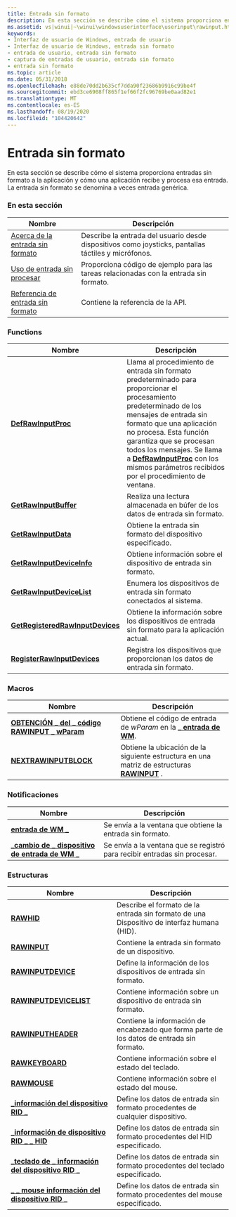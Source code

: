 ```yaml
---
title: Entrada sin formato
description: En esta sección se describe cómo el sistema proporciona entradas sin formato a la aplicación y cómo una aplicación recibe y procesa esa entrada.
ms.assetid: vs|winui|~\winui\windowsuserinterface\userinput\rawinput.htm
keywords:
- Interfaz de usuario de Windows, entrada de usuario
- Interfaz de usuario de Windows, entrada sin formato
- entrada de usuario, entrada sin formato
- captura de entradas de usuario, entrada sin formato
- entrada sin formato
ms.topic: article
ms.date: 05/31/2018
ms.openlocfilehash: e88de70dd2b635cf7dda90f23686b9916c99be4f
ms.sourcegitcommit: ebd3ce6908ff865f1ef66f2fc96769be0aad82e1
ms.translationtype: MT
ms.contentlocale: es-ES
ms.lasthandoff: 08/19/2020
ms.locfileid: "104420642"
---
```

# <a name="raw-input"></a>Entrada sin formato

En esta sección se describe cómo el sistema proporciona entradas sin formato a la aplicación y cómo una aplicación recibe y procesa esa entrada. La entrada sin formato se denomina a veces entrada genérica.

### <a name="in-this-section"></a>En esta sección



| Nombre                                           | Descripción                                                                                     |
|------------------------------------------------|-------------------------------------------------------------------------------------------------|
| [Acerca de la entrada sin formato](about-raw-input.md)         | Describe la entrada del usuario desde dispositivos como joysticks, pantallas táctiles y micrófonos.<br/> |
| [Uso de entrada sin procesar](using-raw-input.md)         | Proporciona código de ejemplo para las tareas relacionadas con la entrada sin formato.<br/>                                |
| [Referencia de entrada sin formato](raw-input-reference.md) | Contiene la referencia de la API.<br/>                                                          |



 

### <a name="functions"></a>Functions



| Nombre                                                                 | Descripción                                                                                                                                                                                                                                                                                                             |
|----------------------------------------------------------------------|-------------------------------------------------------------------------------------------------------------------------------------------------------------------------------------------------------------------------------------------------------------------------------------------------------------------------|
| [**DefRawInputProc**](/windows/win32/api/winuser/nf-winuser-defrawinputproc)                           | Llama al procedimiento de entrada sin formato predeterminado para proporcionar el procesamiento predeterminado de los mensajes de entrada sin formato que una aplicación no procesa. Esta función garantiza que se procesan todos los mensajes. Se llama a [**DefRawInputProc**](/windows/win32/api/winuser/nf-winuser-defrawinputproc) con los mismos parámetros recibidos por el procedimiento de ventana. <br/> |
| [**GetRawInputBuffer**](/windows/win32/api/winuser/nf-winuser-getrawinputbuffer)                       | Realiza una lectura almacenada en búfer de los datos de entrada sin formato.<br/>                                                                                                                                                                                                                                                              |
| [**GetRawInputData**](/windows/win32/api/winuser/nf-winuser-getrawinputdata)                           | Obtiene la entrada sin formato del dispositivo especificado.<br/>                                                                                                                                                                                                                                                                |
| [**GetRawInputDeviceInfo**](/windows/win32/api/winuser/nf-winuser-getrawinputdeviceinfoa)               | Obtiene información sobre el dispositivo de entrada sin formato.<br/>                                                                                                                                                                                                                                                                 |
| [**GetRawInputDeviceList**](/windows/win32/api/winuser/nf-winuser-getrawinputdevicelist)               | Enumera los dispositivos de entrada sin formato conectados al sistema. <br/>                                                                                                                                                                                                                                                    |
| [**GetRegisteredRawInputDevices**](/windows/win32/api/winuser/nf-winuser-getregisteredrawinputdevices) | Obtiene la información sobre los dispositivos de entrada sin formato para la aplicación actual.<br/>                                                                                                                                                                                                                                |
| [**RegisterRawInputDevices**](/windows/win32/api/winuser/nf-winuser-registerrawinputdevices)           | Registra los dispositivos que proporcionan los datos de entrada sin formato.<br/>                                                                                                                                                                                                                                                        |



 

### <a name="macros"></a>Macros



| Nombre                                                            | Descripción                                                                                                 |
|-----------------------------------------------------------------|-------------------------------------------------------------------------------------------------------------|
| [**OBTENCIÓN \_ del \_ código RAWINPUT \_ wParam**](/windows/win32/api/winuser/nf-winuser-get_rawinput_code_wparam) | Obtiene el código de entrada de *wParam* en la [**\_ entrada de WM**](wm-input.md).<br/>                              |
| [**NEXTRAWINPUTBLOCK**](/windows/win32/api/winuser/nf-winuser-nextrawinputblock)                  | Obtiene la ubicación de la siguiente estructura en una matriz de estructuras [**RAWINPUT**](/windows/win32/api/winuser/ns-winuser-rawinput) . <br/> |



 

### <a name="notifications"></a>Notificaciones



| Nombre                                                        | Descripción                                                          |
|-------------------------------------------------------------|----------------------------------------------------------------------|
| [**entrada de WM \_**](wm-input.md)                               | Se envía a la ventana que obtiene la entrada sin formato. <br/>            |
| [**\_cambio de \_ dispositivo de entrada de WM \_**](wm-input-device-change.md) | Se envía a la ventana que se registró para recibir entradas sin procesar. <br/> |



 

### <a name="structures"></a>Estructuras



| Nombre                                                            | Descripción                                                                            |
|-----------------------------------------------------------------|----------------------------------------------------------------------------------------|
| [**RAWHID**](/windows/win32/api/winuser/ns-winuser-rawhid)                                        | Describe el formato de la entrada sin formato de una Dispositivo de interfaz humana (HID). <br/> |
| [**RAWINPUT**](/windows/win32/api/winuser/ns-winuser-rawinput)                                    | Contiene la entrada sin formato de un dispositivo. <br/>                                      |
| [**RAWINPUTDEVICE**](/windows/win32/api/winuser/ns-winuser-rawinputdevice)                        | Define la información de los dispositivos de entrada sin formato. <br/>                             |
| [**RAWINPUTDEVICELIST**](/windows/win32/api/winuser/ns-winuser-rawinputdevicelist)                | Contiene información sobre un dispositivo de entrada sin formato.<br/>                              |
| [**RAWINPUTHEADER**](/windows/win32/api/winuser/ns-winuser-rawinputheader)                        | Contiene la información de encabezado que forma parte de los datos de entrada sin formato. <br/>        |
| [**RAWKEYBOARD**](/windows/win32/api/winuser/ns-winuser-rawkeyboard)                              | Contiene información sobre el estado del teclado. <br/>                      |
| [**RAWMOUSE**](/windows/win32/api/winuser/ns-winuser-rawmouse)                                    | Contiene información sobre el estado del mouse. <br/>                         |
| [**\_información del dispositivo RID \_**](/windows/win32/api/winuser/ns-winuser-rid_device_info)                    | Define los datos de entrada sin formato procedentes de cualquier dispositivo. <br/>                         |
| [**\_información de dispositivo RID \_ \_ HID**](/windows/win32/api/winuser/ns-winuser-rid_device_info_hid)           | Define los datos de entrada sin formato procedentes del HID especificado. <br/>                  |
| [**\_teclado de \_ información del dispositivo RID \_**](/windows/win32/api/winuser/ns-winuser-rid_device_info_keyboard) | Define los datos de entrada sin formato procedentes del teclado especificado. <br/>             |
| [**\_ \_ mouse información del dispositivo RID \_**](/windows/win32/api/winuser/ns-winuser-rid_device_info_mouse)       | Define los datos de entrada sin formato procedentes del mouse especificado.<br/>                 |



 

 


